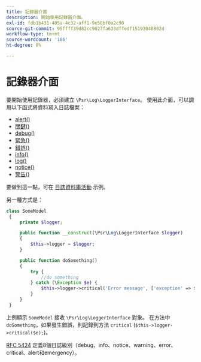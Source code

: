 ```yaml
---
title: 記錄器介面
description: 開始使用記錄器介面。
exl-id: fdb1b431-405a-4c32-aff1-9e50bf0a2c90
source-git-commit: 95ffff39d82cc9027fa633dffedf15193040802d
workflow-type: tm+mt
source-wordcount: '186'
ht-degree: 0%

---
```


# 記錄器介面

要開始使用記錄器，必須建立 `\Psr\Log\LoggerInterface`。 使用此介面，可以調用以下函式將資料寫入日誌檔案：

- [alert()](https://github.com/php-fig/log/blob/master/src/LoggerInterface.php#L43)
- [關鍵()](https://github.com/php-fig/log/blob/master/src/LoggerInterface.php#L55)
- [debug()](https://github.com/php-fig/log/blob/master/src/LoggerInterface.php#L111)
- [緊急()](https://github.com/php-fig/log/blob/master/src/LoggerInterface.php#L30)
- [錯誤()](https://github.com/php-fig/log/blob/master/src/LoggerInterface.php#L66)
- [info()](https://github.com/php-fig/log/blob/master/src/LoggerInterface.php#L101)
- [log()](https://github.com/php-fig/log/blob/master/src/LoggerInterface.php#L122)
- [notice()](https://github.com/php-fig/log/blob/master/src/LoggerInterface.php#L89)
- [警告()](https://github.com/php-fig/log/blob/master/src/LoggerInterface.php#L79)

要做到這一點，可在 [日誌資料庫活動](../logs/database-activity.md) 示例。

另一種方式是：

```php
class SomeModel
 {
     private $logger;

     public function __construct(\Psr\Log\LoggerInterface $logger)
     {
         $this->logger = $logger;
     }

     public function doSomething()
     {
         try {
             //do something
         } catch (\Exception $e) {
             $this->logger->critical('Error message', ['exception' => $e]);
         }
     }
 }
```

上例顯示 `SomeModel` 接收 `\Psr\Log\LoggerInterface` 對象。 在方法中 `doSomething`，如果發生錯誤，則記錄到方法 `critical` (`$this->logger->critical($e);`)。

[RFC 5424](https://datatracker.ietf.org/doc/html/rfc5424) 定義8個日誌級別（debug、info、notice、warning、error、critical、alert和emergency）。

